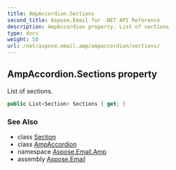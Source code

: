 ```yaml
---
title: AmpAccordion.Sections
second_title: Aspose.Email for .NET API Reference
description: AmpAccordion property. List of sections
type: docs
weight: 50
url: /net/aspose.email.amp/ampaccordion/sections/
---
```

## AmpAccordion.Sections property

List of sections.

```csharp
public List<Section> Sections { get; }
```

### See Also

* class [Section](../../section/)
* class [AmpAccordion](../)
* namespace [Aspose.Email.Amp](../../ampaccordion/)
* assembly [Aspose.Email](../../../)


